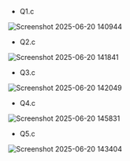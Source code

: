 - Q1.c
  
![Screenshot 2025-06-20 140944](https://github.com/user-attachments/assets/409f8c07-2041-4de6-b2d3-0eb214c9ee5c)

- Q2.c
  
![Screenshot 2025-06-20 141841](https://github.com/user-attachments/assets/da70bbfe-56b1-4630-a76b-17f38df3372c)

- Q3.c
  
![Screenshot 2025-06-20 142049](https://github.com/user-attachments/assets/787112ba-dd50-497e-bd04-3d50cf411fd0)

- Q4.c
  
![Screenshot 2025-06-20 145831](https://github.com/user-attachments/assets/5ccc1e7e-c573-4c46-841c-fb1b5b2eade0)

- Q5.c
  
![Screenshot 2025-06-20 143404](https://github.com/user-attachments/assets/44d2d113-9491-4684-a62f-b645aaffca56)
